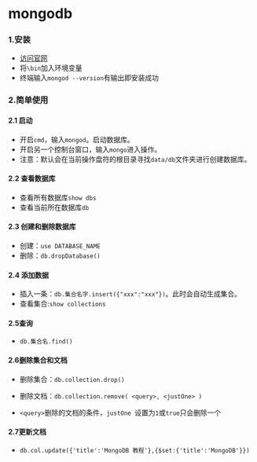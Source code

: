 # **mongodb**

### **1.安装**

- [访问官网](https://www.mongodb.com/)
- 将`\bin`加入环境变量
- 终端输入`mongod --version`有输出即安装成功

### **2.简单使用**

#### **2.1 启动**

- 开启`cmd`，输入`mongod`。启动数据库。
- 开启另一个控制台窗口，输入`mongo`进入操作。
- 注意：默认会在当前操作盘符的根目录寻找`data/db`文件夹进行创建数据库。

#### **2.2 查看数据库**

- 查看所有数据库`show dbs`
- 查看当前所在数据库`db`

#### **2.3 创建和删除数据库**

- 创建：`use DATABASE_NAME`
- 删除：`db.dropDatabase()`

#### **2.4 添加数据**

- 插入一条：`db.集合名字.insert({"xxx":"xxx"})`。此时会自动生成集合。
- 查看集合:`show collections`

#### **2.5查询**

- `db.集合名.find()`

#### **2.6删除集合和文档**

- 删除集合：`db.collection.drop()`
- 删除文档：`db.collection.remove(
   <query>,
   <justOne>
)`

- `<query>`删除的文档的条件，`justOne `设置为`1`或`true`只会删除一个

#### **2.7更新文档**

- `db.col.update({'title':'MongoDB 教程'},{$set:{'title':'MongoDB'}})`

